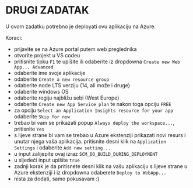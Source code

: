 # DRUGI ZADATAK

U ovom zadatku potrebno je deployati ovu aplikaciju na Azure.

Koraci:

- prijavite se na Azure portal putem web preglednika
- otvorite projekt u VS codeu
- pritisnite tipku `F1` te upišite ili odaberite iz dropdowna `Create new Web App... Advanced`
- odaberite ime svoje aplikacije
- odaberite `Create a new resource group`
- odaberite node LTS verziju (14, ali može i druge)
- odaberite windows OS
- odaberite regiju najbližu sebi (West Europe)
- odaberite `Create new App Service plan` te nakon toga opciju `FREE`
- za opciju `Select an Application Insights resource for your app` odaberite `Skip for now`
- trebao bi vam se prikazati popup `Always deploy the workspace...`, pritisnite `Yes`
- s lijeve strane bi vam se trebao u Azure ekstenziji prikazati novi resurs i unutar njega vaša aplikacija. pritisnite desni klik na `Application Settings` i odaberite `Add new setting...`
- u input zalijepite ovaj izraz `SCM_DO_BUILD_DURING_DEPLOYMENT`
- u sljedeći input upišite `true`
- zadnji korak je da pritisnete desni klik na vašu aplikaciju s lijeve strane u Azure ekstenziji i iz dropdowna odaberete `Deploy to WebApp...`
- nista za dodati, samo pokusavam :)
